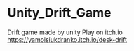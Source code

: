 # Unity_Drift_Game
Drift game made by unity
Play on itch.io https://yamoisiukdranko.itch.io/desk-drift
